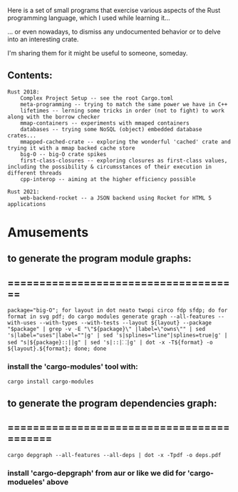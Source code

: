 Here is a set of small programs that exercise various aspects of the Rust programming language, which I used while learning it...

... or even nowadays, to dismiss any undocumented behavior or to delve into an interesting crate. 

I'm sharing them for it might be useful to someone, someday.

Contents:
--------

    Rust 2018:
        Complex Project Setup -- see the root Cargo.toml
        meta-programming -- trying to match the same power we have in C++
        lifetimes -- lerning some tricks in order (not to fight) to work along with the borrow checker
        mmap-containers -- experiments with mmaped containers
        databases -- trying some NoSQL (object) embedded database crates...
        mmapped-cached-crate -- exploring the wonderful 'cached' crate and trying it with a mmap backed cache store
        big-O -- big-O crate spikes
        first-class-closures -- exploring closures as first-class values, including the possibility & circumsstances of their execution in different threads
        cpp-interop -- aiming at the higher efficiency possible

    Rust 2021:
        web-backend-rocket -- a JSON backend using Rocket for HTML 5 applications


# Amusements

## to generate the program module graphs:
## =====================================
```
package="big-O"; for layout in dot neato twopi circo fdp sfdp; do for format in svg pdf; do cargo modules generate graph --all-features --with-uses --with-types --with-tests --layout ${layout} --package "$package" | grep -v -E "\"${package}\" |label=\"owns\"" | sed 's|label="uses"|label=""|g' | sed 's|splines="line"|splines=true|g' | sed "s|${package}::||g" | sed 's|::|⸬|g' | dot -x -T${format} -o ${layout}.${format}; done; done
```

### install the 'cargo-modules' tool with:
```
cargo install cargo-modules
```

## to generate the program dependencies graph:
## ==========================================
```
cargo depgraph --all-features --all-deps | dot -x -Tpdf -o deps.pdf
```

### install 'cargo-depgraph' from aur or like we did for 'cargo-modueles' above
